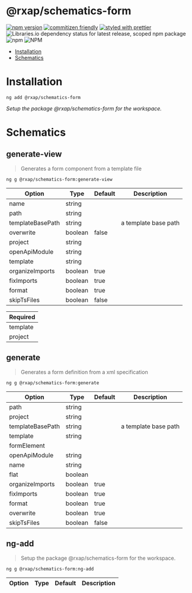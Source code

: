 @rxap/schematics-form
======

[![npm version](https://img.shields.io/npm/v/@rxap/schematics-form?style=flat-square)](https://www.npmjs.com/package/@rxap/schematics-form)
[![commitizen friendly](https://img.shields.io/badge/commitizen-friendly-brightgreen.svg?style=flat-square)](https://commitizen.github.io/cz-cli/)
[![styled with prettier](https://img.shields.io/badge/styled_with-prettier-ff69b4.svg?style=flat-square)](https://github.com/prettier/prettier)
![Libraries.io dependency status for latest release, scoped npm package](https://img.shields.io/librariesio/release/npm/@rxap/schematics-form)
![npm](https://img.shields.io/npm/dm/@rxap/schematics-form)
![NPM](https://img.shields.io/npm/l/@rxap/schematics-form)

> 

- [Installation](#installation)
- [Schematics](#schematics)

# Installation

```
ng add @rxap/schematics-form
```

*Setup the package @rxap/schematics-form for the workspace.*

# Schematics

## generate-view
> Generates a form component from a template file

```
ng g @rxap/schematics-form:generate-view
```

Option | Type | Default | Description
--- | --- | --- | ---
name | string |  | 
path | string |  | 
templateBasePath | string |  | a template base path
overwrite | boolean | false | 
project | string |  | 
openApiModule | string |  | 
template | string |  | 
organizeImports | boolean | true | 
fixImports | boolean | true | 
format | boolean | true | 
skipTsFiles | boolean | false | 

| Required |
| --- |
| template |
| project |

## generate
> Generates a form definition from a xml specification

```
ng g @rxap/schematics-form:generate
```

Option | Type | Default | Description
--- | --- | --- | ---
path | string |  | 
project | string |  | 
templateBasePath | string |  | a template base path
template | string |  | 
formElement |  |  | 
openApiModule | string |  | 
name | string |  | 
flat | boolean |  | 
organizeImports | boolean | true | 
fixImports | boolean | true | 
format | boolean | true | 
overwrite | boolean | true | 
skipTsFiles | boolean | false | 


## ng-add
> Setup the package @rxap/schematics-form for the workspace.

```
ng g @rxap/schematics-form:ng-add
```

Option | Type | Default | Description
--- | --- | --- | ---


